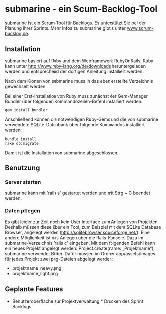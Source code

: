 # submarine - ein Scum-Backlog-Tool

submarine ist ein Scrum-Tool für Backlogs. Es unterstützt Sie bei der Planung ihrer Sprints. Mehr Infos zu submarine gibt's unter www.scrum-backlog.de.

## Installation

submarine basiert auf Ruby und dem Webframework RubyOnRails. Ruby kann unter http://www.ruby-lang.org/de/downloads heruntergeladen werden und entsprechend der dortigen Anleitung installiert werden.

Nach dem Klonen von submarine muss in das eben erstellte Verzeichnis gewechselt werden.

Bei einer Erst-Installation von Ruby muss zunächst der Gem-Manager Bundler über folgenden Kommandozeilen-Befehl installiert werden:
    
    gem install bundler

Anschließend können die notwendigen Ruby-Gems und die von submarine verwendete SQLite-Datenbank über folgende Kommandos installiert werden:

    bundle install
    rake db:migrate

Damit ist die Installation von submarine abgeschlossen.

## Benutzung

### Server starten

submarine kann mit 'rails s' gestartet werden und mit Strg + C beendet werden.

### Daten pflegen

Es gibt leider zur Zeit noch kein User Interface zum Anlegen von Projekten.
Deshalb müssen diese über ein Tool, zum Beispiel mit dem SQLite Database Browser, angelegt werden (http://sqlitebrowser.sourceforge.net/). Eine andere Möglichkeit ist das Anlegen über die Rails-Konsole. Dazu im submarine-Verzeichnis 'rails c' eingeben. Mit dem folgenden Befehl kann ein neues Projekt angelegt werden:
Project.create(name: „Projektname“)
submarine verwendet Bilder. Dafür müssen im Ordner app/assets/images für jedes Projekt zwei png-Dateien abgelegt werden:
* projektname_heavy.png
* projektname_light.png

## Geplante Features

* Benutzeroberfläche zur Projektverwaltung
* Drucken des Sprint Backlogs